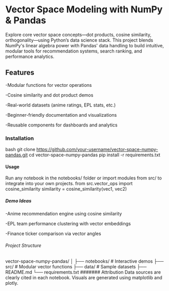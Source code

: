 # Vector Space Modeling with NumPy & Pandas
Explore core vector space concepts—dot products, cosine similarity, orthogonality—using Python’s data science stack. This project blends NumPy's linear algebra power with Pandas' data handling to build intuitive, modular tools for recommendation systems, search ranking, and performance analytics.

## Features
-Modular functions for vector operations

-Cosine similarity and dot product demos

-Real-world datasets (anime ratings, EPL stats, etc.)

-Beginner-friendly documentation and visualizations

-Reusable components for dashboards and analytics

### Installation
bash
git clone https://github.com/your-username/vector-space-numpy-pandas.git
cd vector-space-numpy-pandas
pip install -r requirements.txt

#### Usage
Run any notebook in the notebooks/ folder or import modules from src/ to integrate into your own projects.
from src.vector_ops import cosine_similarity
similarity = cosine_similarity(vec1, vec2)

##### Demo Ideas
-Anime recommendation engine using cosine similarity

-EPL team performance clustering with vector embeddings

-Finance ticker comparison via vector angles

###### Project Structure
vector-space-numpy-pandas/
│
├── notebooks/          # Interactive demos
├── src/                # Modular vector functions
├── data/               # Sample datasets
├── README.md
└── requirements.txt
####### Attribution
Data sources are clearly cited in each notebook. Visuals are generated using matplotlib and plotly.
